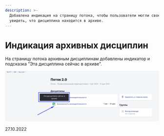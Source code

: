 ```yaml
---
description: >-
  Добавлена индикация на страницу потока, чтобы пользователи могли своевременно
  увидеть, что дисциплина находится в архиве.
---
```


# Индикация архивных дисциплин

На страницу потока архивным дисциплинам добавлены индикатор и подсказка "Эта дисциплина сейчас в архиве".

![](<../../.gitbook/assets/image (31) (4).png>)

27.10.2022
